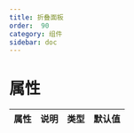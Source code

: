 ```yaml
---
title: 折叠面板
order:  90 
category: 组件
sidebar: doc
---
```


# 属性

| 属性 | 说明 | 类型 | 默认值 |
| --- | --- | --- | --- |
